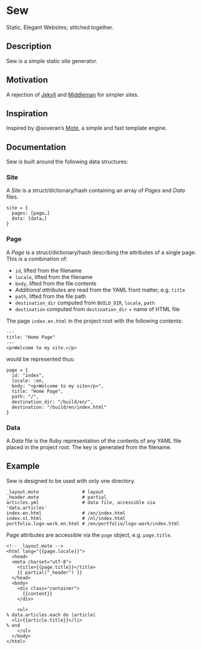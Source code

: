Sew
===

Static, Elegant Websites; stitched together.

Description
-----------

Sew is a simple static site generator.

## Motivation

A rejection of [Jekyll](https://jekyllrb.com) and [Middleman](https://middlemanapp.com) for simpler sites.

## Inspiration

Inspired by @soveran’s [Mote](https://github.com/soveran/mote), a simple and fast template engine.

Documentation
-------------

Sew is built around the following data structures:

### Site

A *Site* is a struct/dictionary/hash containing an array of *Pages* and *Data* files.  
```
site = {
  pages: [page…]
  data: [data…]
}
```

### Page

A *Page* is a struct/dictionary/hash describing the attributes of a single page. This is a combination of:

- `id`, lifted from the filename
- `locale`, lifted from the filename
- `body`, lifted from the file contents
- _Additional attributes_ are read from the YAML front matter, e.g. `title`
- `path`, lifted from the file path
- `destination_dir` computed from `BUILD_DIR`, `locale`, `path`
- `destination` computed from `destination_dir` + name of HTML file

The page `index.en.html` in the project root with the following contents:

```
---
title: "Home Page"
---
<p>Welcome to my site.</p>
```

would be represented thus:

```
page = {
  id: "index",
  locale: :en,
  body: "<p>Welcome to my site</p>",
  title: "Home Page",
  path: "/",
  destination_dir: "/build/en/",
  destination: "/build/en/index.html"
}
```

### Data

A *Data* file is the Ruby representation of the contents of any YAML file placed in the project root. The key is generated from the filename.

Example
-------

Sew is designed to be used with only one directory.

```
_layout.mote                # layout
_header.mote                # partial
articles.yml                # data file, accessible via 'data.articles'
index.en.html               # /en/index.html
index.nl.html               # /nl/index.html
portfolio.logo-work.en.html # /en/portfolio/logo-work/index.html
```

Page attributes are accessible via the `page` object, e.g. `page.title`.

```
<!-- _layout.mote -->
<html lang="{{page.locale}}">
  <head>
  <meta charset="utf-8">
    <title>{{page.title}}</title>
    {{ partial("_header") }}
  </head>
  <body>
    <div class="container">
      {{content}}
    </div>

    <ul>
% data.articles.each do |article|
  <li>{{article.title}}</li>
% end
    </ul>
  </body>
</html>
```
